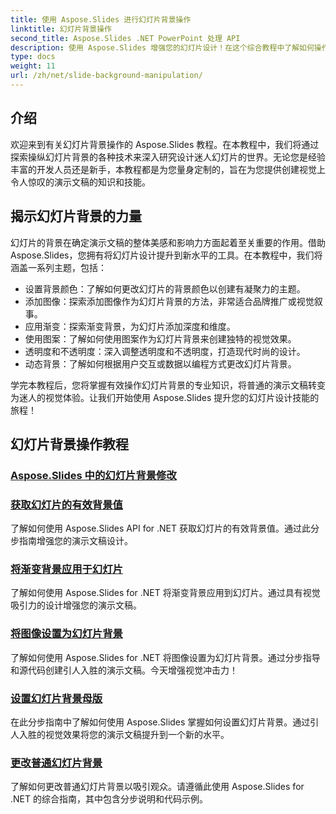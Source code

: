 ```yaml
---
title: 使用 Aspose.Slides 进行幻灯片背景操作
linktitle: 幻灯片背景操作
second_title: Aspose.Slides .NET PowerPoint 处理 API
description: 使用 Aspose.Slides 增强您的幻灯片设计！在这个综合教程中了解如何操作幻灯片背景。提供了分步说明和代码示例。
type: docs
weight: 11
url: /zh/net/slide-background-manipulation/
---
```


## 介绍

欢迎来到有关幻灯片背景操作的 Aspose.Slides 教程。在本教程中，我们将通过探索操纵幻灯片背景的各种技术来深入研究设计迷人幻灯片的世界。无论您是经验丰富的开发人员还是新手，本教程都是为您量身定制的，旨在为您提供创建视觉上令人惊叹的演示文稿的知识和技能。

## 揭示幻灯片背景的力量

幻灯片的背景在确定演示文稿的整体美感和影响力方面起着至关重要的作用。借助 Aspose.Slides，您拥有将幻灯片设计提升到新水平的工具。在本教程中，我们将涵盖一系列主题，包括：

- 设置背景颜色：了解如何更改幻灯片的背景颜色以创建有凝聚力的主题。
- 添加图像：探索添加图像作为幻灯片背景的方法，非常适合品牌推广或视觉叙事。
- 应用渐变：探索渐变背景，为幻灯片添加深度和维度。
- 使用图案：了解如何使用图案作为幻灯片背景来创建独特的视觉效果。
- 透明度和不透明度：深入调整透明度和不透明度，打造现代时尚的设计。
- 动态背景：了解如何根据用户交互或数据以编程方式更改幻灯片背景。

学完本教程后，您将掌握有效操作幻灯片背景的专业知识，将普通的演示文稿转变为迷人的视觉体验。让我们开始使用 Aspose.Slides 提升您的幻灯片设计技能的旅程！

## 幻灯片背景操作教程
### [Aspose.Slides 中的幻灯片背景修改](./slide-background-modification/)
### [获取幻灯片的有效背景值](./get-background-effective-values/)
了解如何使用 Aspose.Slides API for .NET 获取幻灯片的有效背景值。通过此分步指南增强您的演示文稿设计。
### [将渐变背景应用于幻灯片](./apply-gradient-background/)
了解如何使用 Aspose.Slides for .NET 将渐变背景应用到幻灯片。通过具有视觉吸引力的设计增强您的演示文稿。
### [将图像设置为幻灯片背景](./set-image-as-background/)
了解如何使用 Aspose.Slides for .NET 将图像设置为幻灯片背景。通过分步指导和源代码创建引人入胜的演示文稿。今天增强视觉冲击力！
### [设置幻灯片背景母版](./set-slide-background-master/)
在此分步指南中了解如何使用 Aspose.Slides 掌握如何设置幻灯片背景。通过引人入胜的视觉效果将您的演示文稿提升到一个新的水平。
### [更改普通幻灯片背景](./change-slide-background-normal/)
了解如何更改普通幻灯片背景以吸引观众。请遵循此使用 Aspose.Slides for .NET 的综合指南，其中包含分步说明和代码示例。